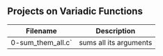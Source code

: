 ## Projects on Variadic Functions
| Filename | Description |
|----------|------------|
| 0-sum_them_all.c` | sums all its arguments |